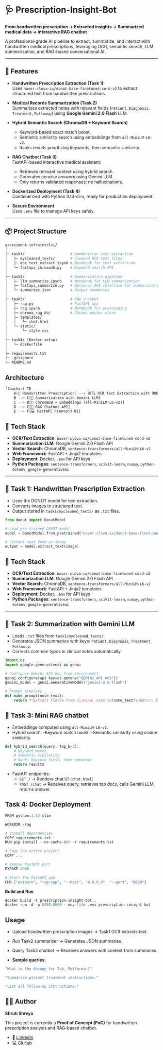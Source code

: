 # 🩺 Prescription-Insight-Bot

**From handwritten prescription → Extracted insights → Summarized medical data → Interactive RAG chatbot**

A professional-grade AI pipeline to extract, summarize, and interact with handwritten medical prescriptions, leveraging OCR, semantic search, LLM summarization, and RAG-based conversational AI.

---

## 🚀 Features

- **Handwritten Prescription Extraction (Task 1)**  
  Uses `naver-clova-ix/donut-base-finetuned-cord-v2` to extract structured text from handwritten prescriptions.  

- **Medical Records Summarization (Task 2)**  
  Summarizes extracted notes with relevant fields (`Patient`, `Diagnosis`, `Treatment`, `Followup`) using **Google Gemini 2.0 Flash** LLM.  

- **Hybrid Semantic Search (ChromaDB + Keyword Search)**  
  - Keyword-based exact match boost.  
  - Semantic similarity search using embeddings from `all-MiniLM-L6-v2`.  
  - Ranks results prioritizing keywords, then semantic similarity.

- **RAG Chatbot (Task 3)**  
  FastAPI-based interactive medical assistant:
  - Retrieves relevant context using hybrid search.  
  - Generates concise answers using Gemini LLM.  
  - Only returns validated responses; no hallucinations.

- **Dockerized Deployment (Task 4)**  
  Containerized with Python 3.13-slim, ready for production deployment.  

- **Secure Environment**  
  Uses `.env` file to manage API keys safely.

---

## 📦 Project Structure

```bash
assessment-infraintelai/
│
├─ task1/                     # Handwritten text extraction
│   ├─ mycleaned_texts/       # Cleaned OCR text files
│   ├─ doc_text_extract.ipynb # Notebook for text extraction
│   └─ fastapi_chromadb.py    # Keyword search API
│
├─ task2/                     # Summarization pipeline
│   ├─ llm_summarize.ipynb    # Notebook for LLM summarization
│   ├─ fastapi_summarize.py   # Optional API interface for summarization
│   └─ summaries.json         # Output summaries
│
├─ task3/                     # RAG chatbot
│   ├─ rag.py                 # FastAPI app
│   ├─ rag.ipynb              # Notebook for prototyping
│   ├─ chroma_rag_db/         # Chroma vector store
│   ├─ templates/
│   │   └─ chat.html
│   └─ static/
│       └─ style.css
│
├─ task4/ (Docker setup)
│   └─ dockerfile
│
├─ requirements.txt
├─ .gitignore
└─ README.md
```

## Architecture
```bash
flowchart TD
    A[📝 Handwritten Prescription] --> B[🔍 OCR Text Extraction with DONUT]
    B --> C[🧠 Summarization with Gemini LLM]
    C --> D[📂 ChromaDB + Embeddings (all-MiniLM-L6-v2)]
    D --> E[🤖 RAG Chatbot API]
    E --> F[💻 FastAPI Frontend UI]
```

## 🚀 Tech Stack

- **OCR/Text Extraction**: `naver-clova-ix/donut-base-finetuned-cord-v2`  
- **Summarization LLM**: Google Gemini 2.0 Flash API  
- **Vector Search**: ChromaDB, `sentence-transformers/all-MiniLM-L6-v2`  
- **Web Framework**: FastAPI + Jinja2 templates  
- **Deployment**: Docker, `.env` for API keys  
- **Python Packages**: `sentence-transformers`, `scikit-learn`, `numpy`, `python-dotenv`, `google-generativeai`  

---

## 📝 Task 1: Handwritten Prescription Extraction

- Uses the DONUT model for text extraction.  
- Converts images to structured text.  
- Output stored in `task1/mycleaned_texts/` as `.txt` files.

```python
from donut import DonutModel

# Load pre-trained DONUT model
model = DonutModel.from_pretrained("naver-clova-ix/donut-base-finetuned-cord-v2")

# Extract text from an image
output = model.extract_text(image)
```
## 🚀 Tech Stack

- **OCR/Text Extraction**: `naver-clova-ix/donut-base-finetuned-cord-v2`  
- **Summarization LLM**: Google Gemini 2.0 Flash API  
- **Vector Search**: ChromaDB, `sentence-transformers/all-MiniLM-L6-v2`  
- **Web Framework**: FastAPI + Jinja2 templates  
- **Deployment**: Docker, `.env` for API keys  
- **Python Packages**: `sentence-transformers`, `scikit-learn`, `numpy`, `python-dotenv`, `google-generativeai`  

---

## 📝 Task 2: Summarization with Gemini LLM

- Loads `.txt` files from `task1/mycleaned_texts/`.
- Generates JSON summaries with keys:  `Patient`, `Diagnosis`, `Treatment`, `Followup`.
- Corrects common typos in clinical notes automatically.

```python
import os
import google.generativeai as genai

# Configure Gemini API key from environment
genai.configure(api_key=os.getenv("GEMINI_API_KEY"))
gemini_model = genai.GenerativeModel("gemini-2.0-flash")

# Prompt template
def make_prompt(note_text):
    return f"Extract fields from clinical note:\n{note_text}\nReturn JSON."
```
## 📝 Task 3: Mini RAG chatbot

- Embeddings computed using `all-MiniLM-L6-v2`.
- Hybrid search:
  -Keyword match boost.
  -Semantic similarity using cosine similarity.

```python
def hybrid_search(query, top_k=3):
    # Keyword match
    # Semantic similarity
    # Rank: keyword first, then semantic
    return results
```

- FastAPI endpoints:
  - `GET /` → Renders chat UI `(chat.html)`
  - `POST /chat` → Receives query, retrieves top docs, calls Gemini LLM, returns answer.

## Task 4: Docker Deployment

```python
FROM python:3.13-slim

WORKDIR /rag

# Install dependencies
COPY requirements.txt .
RUN pip install --no-cache-dir -r requirements.txt

# Copy the entire project
COPY . .

# Expose FastAPI port
EXPOSE 8000

# Start the FastAPI app
CMD ["uvicorn", "rag:app", "--host", "0.0.0.0", "--port", "8000"]
```
**Build and Run**
```python
docker build -t prescription-insight-bot .
docker run -d -p 8000:8000 --env-file .env prescription-insight-bot
```
## Usage

- Upload handwritten prescription images → Task1 OCR extracts text.

- Run Task2 summarizer → Generates JSON summaries.

- Query Task3 chatbot → Receives answers with context from summaries.
- **Sample queries**:
```bash
"What is the dosage for Tab. Metformin?"

"Summarize patient treatment instructions."

"List all follow-up instructions."
```

## 🧑‍💻 Author

**Shruti Shreya**  

This project is currently a **Proof of Concept (PoC)** for handwritten prescription analysis and RAG-based chatbot.  

- 🔗 [LinkedIn](https://www.linkedin.com/in/shruti-shreya-893789265/)
- 💻 [GitHub](https://github.com/shruti-shreya01)  
